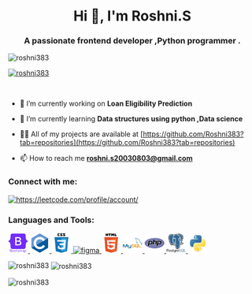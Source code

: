 <h1 align="center">Hi 👋, I'm Roshni.S</h1>
<h3 align="center">A passionate frontend developer ,Python programmer .</h3>

<p align="left"> <img src="https://komarev.com/ghpvc/?username=roshni383&label=Profile%20views&color=0e75b6&style=flat" alt="roshni383" /> </p>

<p align="left"> <a href="https://github.com/ryo-ma/github-profile-trophy"><img src="https://github-profile-trophy.vercel.app/?username=roshni383" alt="roshni383" /></a> </p>

<p align="left"> <a href="https://twitter.com/" target="blank"><img src="https://img.shields.io/twitter/follow/?logo=twitter&style=for-the-badge" alt="" /></a> </p>

- 🔭 I’m currently working on **Loan Eligibility Prediction**

- 🌱 I’m currently learning **Data structures using python ,Data science**

- 👨‍💻 All of my projects are available at [https://github.com/Roshni383?tab=repositories](https://github.com/Roshni383?tab=repositories)

- 📫 How to reach me **roshni.s20030803@gmail.com**

<h3 align="left">Connect with me:</h3>
<p align="left">
<a href="https://www.leetcode.com/https://leetcode.com/profile/account/" target="blank"><img align="center" src="https://raw.githubusercontent.com/rahuldkjain/github-profile-readme-generator/master/src/images/icons/Social/leet-code.svg" alt="https://leetcode.com/profile/account/" height="30" width="40" /></a>
</p>

<h3 align="left">Languages and Tools:</h3>
<p align="left"> <a href="https://getbootstrap.com" target="_blank" rel="noreferrer"> <img src="https://raw.githubusercontent.com/devicons/devicon/master/icons/bootstrap/bootstrap-plain-wordmark.svg" alt="bootstrap" width="40" height="40"/> </a> <a href="https://www.cprogramming.com/" target="_blank" rel="noreferrer"> <img src="https://raw.githubusercontent.com/devicons/devicon/master/icons/c/c-original.svg" alt="c" width="40" height="40"/> </a> <a href="https://www.w3schools.com/css/" target="_blank" rel="noreferrer"> <img src="https://raw.githubusercontent.com/devicons/devicon/master/icons/css3/css3-original-wordmark.svg" alt="css3" width="40" height="40"/> </a> <a href="https://www.figma.com/" target="_blank" rel="noreferrer"> <img src="https://www.vectorlogo.zone/logos/figma/figma-icon.svg" alt="figma" width="40" height="40"/> </a> <a href="https://www.w3.org/html/" target="_blank" rel="noreferrer"> <img src="https://raw.githubusercontent.com/devicons/devicon/master/icons/html5/html5-original-wordmark.svg" alt="html5" width="40" height="40"/> </a> <a href="https://www.mysql.com/" target="_blank" rel="noreferrer"> <img src="https://raw.githubusercontent.com/devicons/devicon/master/icons/mysql/mysql-original-wordmark.svg" alt="mysql" width="40" height="40"/> </a> <a href="https://www.php.net" target="_blank" rel="noreferrer"> <img src="https://raw.githubusercontent.com/devicons/devicon/master/icons/php/php-original.svg" alt="php" width="40" height="40"/> </a> <a href="https://www.postgresql.org" target="_blank" rel="noreferrer"> <img src="https://raw.githubusercontent.com/devicons/devicon/master/icons/postgresql/postgresql-original-wordmark.svg" alt="postgresql" width="40" height="40"/> </a> <a href="https://www.python.org" target="_blank" rel="noreferrer"> <img src="https://raw.githubusercontent.com/devicons/devicon/master/icons/python/python-original.svg" alt="python" width="40" height="40"/> </a> </p>

<p><img align="left" src="https://github-readme-stats.vercel.app/api/top-langs?username=roshni383&show_icons=true&locale=en&layout=compact" alt="roshni383" /></p>

<p>&nbsp;<img align="center" src="https://github-readme-stats.vercel.app/api?username=roshni383&show_icons=true&locale=en" alt="roshni383" /></p>

<p><img align="center" src="https://github-readme-streak-stats.herokuapp.com/?user=roshni383&" alt="roshni383" /></p>
